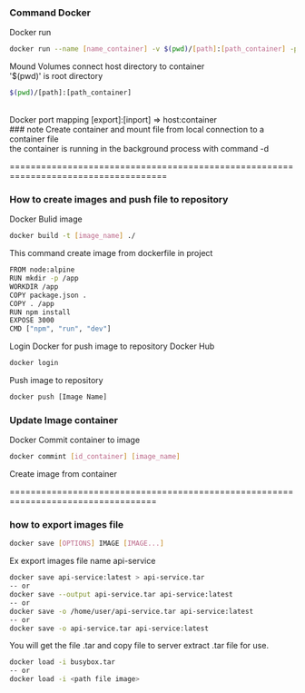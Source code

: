 ### Command Docker

Docker run 
```sh
docker run --name [name_container] -v $(pwd)/[path]:[path_container] -p [export]:[inport] -d [images]
```

Mound Volumes connect host directory to container <br/>
'$(pwd)' is root directory
```sh
$(pwd)/[path]:[path_container]
```
<br/>
Docker port mapping [export]:[inport] => host:container
<br/>
### note
Create container and mount file from local connection to a container file <br/>
the container is running in the background process with command -d

====================================================================================
### How to create images and push file to repository

Docker Bulid image
```sh
docker build -t [image_name] ./
```
This command create image from dockerfile in project
```sh
FROM node:alpine
RUN mkdir -p /app
WORKDIR /app
COPY package.json .
COPY . /app
RUN npm install
EXPOSE 3000
CMD ["npm", "run", "dev"]
```

Login Docker for push image to repository Docker Hub
```sh
docker login
```
Push image to repository
```sh
docker push [Image Name]
```
### Update Image container

Docker Commit container to image
```sh
docker commint [id_container] [image_name]
```
Create image from container 

==================================================================================

### how to export images file

```sh
docker save [OPTIONS] IMAGE [IMAGE...]
```

Ex export images file name api-service

```sh
docker save api-service:latest > api-service.tar 
-- or
docker save --output api-service.tar api-service:latest 
-- or
docker save -o /home/user/api-service.tar api-service:latest 
-- or
docker save -o api-service.tar api-service:latest
```
You will get the file .tar and copy file to server
extract .tar file for use.
```sh
docker load -i busybox.tar 
-- or
docker load -i <path file image>
```

